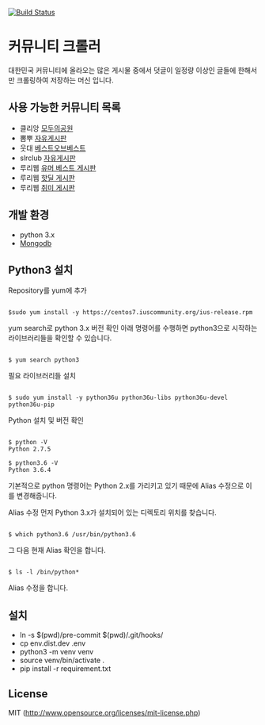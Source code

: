 [![Build Status](https://travis-ci.org/james-song/community_crawler.svg?branch=master)](https://travis-ci.org/james-song/community_crawler)

# 커뮤니티 크롤러
대한민국 커뮤니티에 올라오는 많은 게시물 중에서 덧글이 일정량 이상인 글들에 한해서만 크롤링하여 저장하는 머신 입니다.

## 사용 가능한 커뮤니티 목록 
- 클리앙 [모두의공원](http://clien.net/cs2/bbs/board.php?bo_table=park)
- 뽐뿌 [자유게시판](http://www.ppomppu.co.kr/zboard/zboard.php?id=freeboard)
- 웃대 [베스트오브베스트](http://www.todayhumor.co.kr/board/list.php?table=bestofbest)
- slrclub [자유게시판](http://www.slrclub.com/bbs/zboard.php?id=free)
- 루리웹 [유머 베스트 게시판](http://bbs.ruliweb.com/best/selection)
- 루리웹 [핫딜 게시판](http://bbs.ruliweb.com/market/board/1020)
- 루리웹 [취미 게시판](http://bbs.ruliweb.com/hobby)

## 개발 환경
- python 3.x
- [Mongodb](https://www.mongodb.org)


## Python3 설치
Repository를 yum에 추가
<pre><code>
$sudo yum install -y https://centos7.iuscommunity.org/ius-release.rpm
</code></pre>

yum search로 python 3.x 버전 확인
아래 명령어를 수행하면 python3으로 시작하는 라이브러리들을 확인할 수 있습니다.
<pre><code>
$ yum search python3
</code></pre>

필요 라이브러리들 설치
<pre><code>
$ sudo yum install -y python36u python36u-libs python36u-devel python36u-pip
</code></pre>

Python 설치 및 버전 확인
<pre><code>
$ python -V
Python 2.7.5

$ python3.6 -V
Python 3.6.4
</code></pre>

기본적으로 python 명령어는 Python 2.x를 가리키고 있기 때문에 Alias 수정으로 이를 변경해줍니다.

Alias 수정
먼저 Python 3.x가 설치되어 있는 디렉토리 위치를 찾습니다.
<pre><code>
$ which python3.6 /usr/bin/python3.6 
</code></pre>

그 다음 현재 Alias 확인을 합니다.
<pre><code>
$ ls -l /bin/python*
</code></pre>

Alias 수정을 합니다.


## 설치
- ln -s $(pwd)/pre-commit $(pwd)/.git/hooks/
- cp env.dist.dev .env
- python3 -m venv venv
- source venv/bin/activate .
- pip install -r requirement.txt


## License
MIT (http://www.opensource.org/licenses/mit-license.php)
